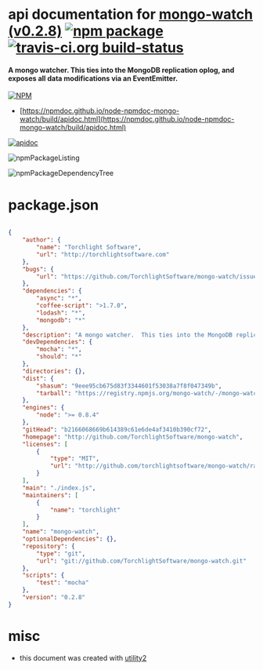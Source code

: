# api documentation for  [mongo-watch (v0.2.8)](http://github.com/TorchlightSoftware/mongo-watch)  [![npm package](https://img.shields.io/npm/v/npmdoc-mongo-watch.svg?style=flat-square)](https://www.npmjs.org/package/npmdoc-mongo-watch) [![travis-ci.org build-status](https://api.travis-ci.org/npmdoc/node-npmdoc-mongo-watch.svg)](https://travis-ci.org/npmdoc/node-npmdoc-mongo-watch)
#### A mongo watcher.  This ties into the MongoDB replication oplog, and exposes all data modifications via an EventEmitter.

[![NPM](https://nodei.co/npm/mongo-watch.png?downloads=true&downloadRank=true&stars=true)](https://www.npmjs.com/package/mongo-watch)

- [https://npmdoc.github.io/node-npmdoc-mongo-watch/build/apidoc.html](https://npmdoc.github.io/node-npmdoc-mongo-watch/build/apidoc.html)

[![apidoc](https://npmdoc.github.io/node-npmdoc-mongo-watch/build/screenCapture.buildCi.browser.%252Ftmp%252Fbuild%252Fapidoc.html.png)](https://npmdoc.github.io/node-npmdoc-mongo-watch/build/apidoc.html)

![npmPackageListing](https://npmdoc.github.io/node-npmdoc-mongo-watch/build/screenCapture.npmPackageListing.svg)

![npmPackageDependencyTree](https://npmdoc.github.io/node-npmdoc-mongo-watch/build/screenCapture.npmPackageDependencyTree.svg)



# package.json

```json

{
    "author": {
        "name": "Torchlight Software",
        "url": "http://torchlightsoftware.com"
    },
    "bugs": {
        "url": "https://github.com/TorchlightSoftware/mongo-watch/issues"
    },
    "dependencies": {
        "async": "*",
        "coffee-script": ">1.7.0",
        "lodash": "*",
        "mongodb": "*"
    },
    "description": "A mongo watcher.  This ties into the MongoDB replication oplog, and exposes all data modifications via an EventEmitter.",
    "devDependencies": {
        "mocha": "*",
        "should": "*"
    },
    "directories": {},
    "dist": {
        "shasum": "9eee95cb675d83f3344601f53038a7f8f047349b",
        "tarball": "https://registry.npmjs.org/mongo-watch/-/mongo-watch-0.2.8.tgz"
    },
    "engines": {
        "node": ">= 0.8.4"
    },
    "gitHead": "b2166068669b614389c61e6de4af3410b390cf72",
    "homepage": "http://github.com/TorchlightSoftware/mongo-watch",
    "licenses": [
        {
            "type": "MIT",
            "url": "http://github.com/torchlightsoftware/mongo-watch/raw/master/LICENSE"
        }
    ],
    "main": "./index.js",
    "maintainers": [
        {
            "name": "torchlight"
        }
    ],
    "name": "mongo-watch",
    "optionalDependencies": {},
    "repository": {
        "type": "git",
        "url": "git://github.com/TorchlightSoftware/mongo-watch.git"
    },
    "scripts": {
        "test": "mocha"
    },
    "version": "0.2.8"
}
```



# misc
- this document was created with [utility2](https://github.com/kaizhu256/node-utility2)
